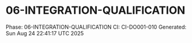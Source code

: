 # 06-INTEGRATION-QUALIFICATION
Phase: 06-INTEGRATION-QUALIFICATION
CI: CI-DO001-010
Generated: Sun Aug 24 22:41:17 UTC 2025
